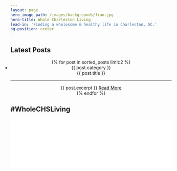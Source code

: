 ```yaml
---
layout: page
hero_image_path: /images/backgrounds/fran.jpg
hero-title: Whole Charleston Living
lead-in: 'Finding a wholesome & healthy life in Charleston, SC.'
bg-position: center
---
```


<div class="container default">
<h2 class="editable trafalgar text-center">Latest Posts</h2>
  <div post-gallery>
    <ul style="padding: 0px;">
      <center>
      <!-- {% assign sorted_posts = (site.posts | sort: 'date') | reverse %} -->
      {% for post in sorted_posts limit:2 %}
        <li class="post-card">
          <div class="headline">
            <span class="listed_category">{{ post.category }}</span><br>
            <span class="great-primer">{{ post.title }}</span>
            <hr>
            <span class="long-primer">{{ post.excerpt }}</span>
            <a href="{{ post.url }}" class="generic">Read More</a>
          </div>
          <div class="preview" style="background-position: center {{ post.image-position }}; background-image: url('{{ post.main_image_path }}');">
          </div>
        </li>
      {% endfor %}
      </center>
    </ul>
  </div>
</div>
<div class="container default differentiate">
  <h2 class="editable trafalgar text-center">#WholeCHSLiving</h2>
  <!-- LightWidget WIDGET --><script src="//lightwidget.com/widgets/lightwidget.js"></script><iframe src="//lightwidget.com/widgets/6cddb77c85a8500a999353a922c58b59.html" scrolling="no" allowtransparency="true" class="lightwidget-widget" style="width: 100%; border: 0; overflow: hidden;"></iframe>
</div>
